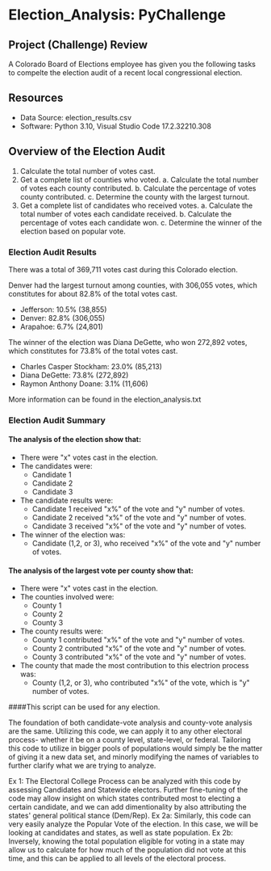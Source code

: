 # Election_Analysis: PyChallenge

## Project (Challenge) Review
A Colorado Board of Elections employee has given you the following tasks to compelte the election audit of a recent local congressional election.

## Resources
- Data Source: election_results.csv
- Software: Python 3.10, Visual Studio Code 17.2.32210.308

## Overview of the Election Audit

1. Calculate the total number of votes cast.
2. Get a complete list of counties who voted.
    a. Calculate the total number of votes each county contributed.
    b. Calculate the percentage of votes county contributed.
    c. Determine the county with the largest turnout.
3. Get a complete list of candidates who received votes.
    a. Calculate the total number of votes each candidate received.
    b. Calculate the percentage of votes each candidate won.
    c. Determine the winner of the election based on popular vote.
    
### Election Audit Results

There was a total of 369,711 votes cast during this Colorado election. 

Denver had the largest turnout among counties, with 306,055 votes, which constitutes for about 82.8% of the total votes cast.
- Jefferson: 10.5% (38,855)
- Denver: 82.8% (306,055)
- Arapahoe: 6.7% (24,801)

The winner of the election was Diana DeGette, who won 272,892 votes, which constitutes for 73.8% of the total votes cast. 
- Charles Casper Stockham: 23.0% (85,213)
- Diana DeGette: 73.8% (272,892)
- Raymon Anthony Doane: 3.1% (11,606)

More information can be found in the election_analysis.txt

### Election Audit Summary

#### The analysis of the election show that:
- There were "x" votes cast in the election.
- The candidates were:
  - Candidate 1
  - Candidate 2
  - Candidate 3
- The candidate results were:
  - Candidate 1 received "x%" of the vote and "y" number of votes.
  - Candidate 2 received "x%" of the vote and "y" number of votes.
  - Candidate 3 received "x%" of the vote and "y" number of votes.
- The winner of the election was:
  - Candidate (1,2, or 3), who received "x%" of the vote and "y" number of votes.
  
#### The analysis of the largest vote per county show that:
- There were "x" votes cast in the election.
- The counties involved were:
  - County 1
  - County 2
  - County 3
- The county results were:
  - County 1 contributed "x%" of the vote and "y" number of votes.
  - County 2 contributed "x%" of the vote and "y" number of votes.  
  - County 3 contributed "x%" of the vote and "y" number of votes.
- The county that made the most contribution to this electrion process was:
  - County (1,2, or 3), who contributed "x%" of the vote, which is "y" number of votes.

####This script can be used for any election.

The foundation of both candidate-vote analysis and county-vote analysis are the same. Utilizing this code, we can apply it to any other electoral process- whether it be on a county level, state-level, or federal. Tailoring this code to utilize in bigger pools of populations would simply be the matter of giving it a new data set, and minorly modifying the names of variables to further clarify what we are trying to analyze.

Ex 1: The Electoral College Process can be analyzed with this code by assessing Candidates and Statewide electors. Further fine-tuning of the code may allow insight on which states contributed most to electing a certain candidate, and we can add dimentionality by also attributing the states' general political stance (Dem/Rep).
Ex 2a: Similarly, this code can very easily analyze the Popular Vote of the election. In this case, we will be looking at candidates and states, as well as state population.
Ex 2b: Inversely, knowing the total population eligible for voting in a state may allow us to calculate for how much of the population did not vote at this time, and this can be applied to all levels of the electoral process.

